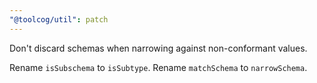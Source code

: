 ```yaml
---
"@toolcog/util": patch
---
```


Don't discard schemas when narrowing against non-conformant values.

Rename `isSubschema` to `isSubtype`. Rename `matchSchema` to `narrowSchema`.
